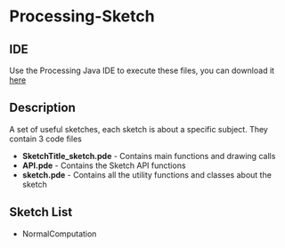 # Processing-Sketch

## IDE
Use the Processing Java IDE to execute these files, you can download it [here](https://processing.org/download/)

## Description
A set of useful sketches, each sketch is about a specific subject. They contain 3 code files
* __SketchTitle_sketch.pde__ - Contains main functions and drawing calls
* __API.pde__ - Contains the Sketch API functions
* __sketch.pde__ - Contains all the utility functions and classes about the sketch

## Sketch List
* NormalComputation
